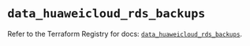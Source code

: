 # `data_huaweicloud_rds_backups`

Refer to the Terraform Registry for docs: [`data_huaweicloud_rds_backups`](https://registry.terraform.io/providers/huaweicloud/huaweicloud/1.71.1/docs/data-sources/rds_backups).
